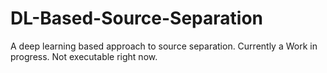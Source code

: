 # DL-Based-Source-Separation

A deep learning based approach to source separation. Currently a Work in progress. Not executable right now.
